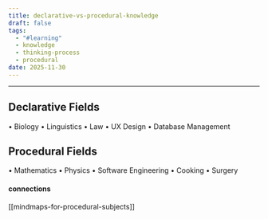 ```yaml
---
title: declarative-vs-procedural-knowledge
draft: false
tags:
  - "#learning"
  - knowledge
  - thinking-process
  - procedural
date: 2025-11-30
---
```

 
---
## Declarative Fields

• Biology
• Linguistics
• Law
• UX Design
• Database Management
## Procedural Fields

• Mathematics
• Physics
• Software Engineering
• Cooking
• Surgery

#### connections
[[mindmaps-for-procedural-subjects]] 

